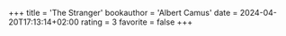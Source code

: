 +++
title = 'The Stranger'
bookauthor = 'Albert Camus'
date = 2024-04-20T17:13:14+02:00
rating = 3
favorite = false
+++
